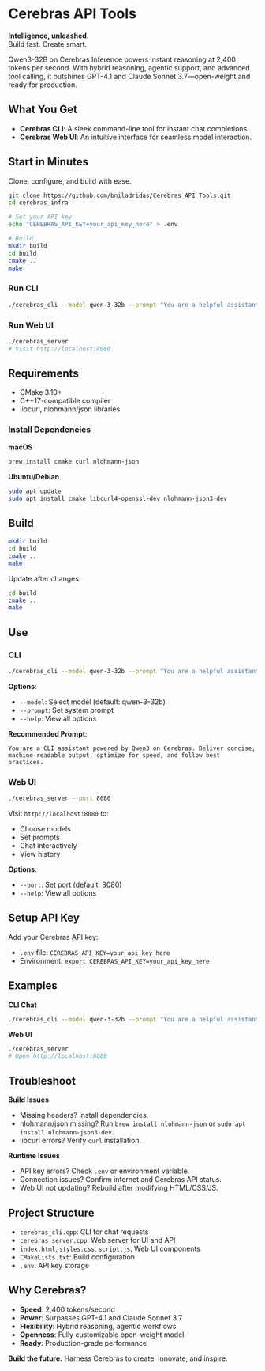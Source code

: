 
# Cerebras API Tools

**Intelligence, unleashed.**  
Build fast. Create smart.  

Qwen3-32B on Cerebras Inference powers instant reasoning at 2,400 tokens per second. With hybrid reasoning, agentic support, and advanced tool calling, it outshines GPT-4.1 and Claude Sonnet 3.7—open-weight and ready for production.

## What You Get

- **Cerebras CLI**: A sleek command-line tool for instant chat completions.  
- **Cerebras Web UI**: An intuitive interface for seamless model interaction.  

## Start in Minutes

Clone, configure, and build with ease.

```bash
git clone https://github.com/bniladridas/Cerebras_API_Tools.git
cd cerebras_infra

# Set your API key
echo "CEREBRAS_API_KEY=your_api_key_here" > .env

# Build
mkdir build
cd build
cmake ..
make
```

### Run CLI
```bash
./cerebras_cli --model qwen-3-32b --prompt "You are a helpful assistant."
```

### Run Web UI
```bash
./cerebras_server
# Visit http://localhost:8080
```

## Requirements

- CMake 3.10+  
- C++17-compatible compiler  
- libcurl, nlohmann/json libraries  

### Install Dependencies

**macOS**  
```bash
brew install cmake curl nlohmann-json
```

**Ubuntu/Debian**  
```bash
sudo apt update
sudo apt install cmake libcurl4-openssl-dev nlohmann-json3-dev
```

## Build

```bash
mkdir build
cd build
cmake ..
make
```

Update after changes:  
```bash
cd build
cmake ..
make
```

## Use

### CLI
```bash
./cerebras_cli --model qwen-3-32b --prompt "You are a helpful assistant."
```

**Options**:  
- `--model`: Select model (default: qwen-3-32b)  
- `--prompt`: Set system prompt  
- `--help`: View all options  

**Recommended Prompt**:  
```
You are a CLI assistant powered by Qwen3 on Cerebras. Deliver concise, machine-readable output, optimize for speed, and follow best practices.
```

### Web UI
```bash
./cerebras_server --port 8080
```

Visit `http://localhost:8080` to:  
- Choose models  
- Set prompts  
- Chat interactively  
- View history  

**Options**:  
- `--port`: Set port (default: 8080)  
- `--help`: View all options  

## Setup API Key

Add your Cerebras API key:  
- `.env` file: `CEREBRAS_API_KEY=your_api_key_here`  
- Environment: `export CEREBRAS_API_KEY=your_api_key_here`

## Examples

**CLI Chat**  
```bash
./cerebras_cli --model qwen-3-32b --prompt "You are a helpful assistant."
```

**Web UI**  
```bash
./cerebras_server
# Open http://localhost:8080
```

## Troubleshoot

**Build Issues**  
- Missing headers? Install dependencies.  
- nlohmann/json missing? Run `brew install nlohmann-json` or `sudo apt install nlohmann-json3-dev`.  
- libcurl errors? Verify `curl` installation.  

**Runtime Issues**  
- API key errors? Check `.env` or environment variable.  
- Connection issues? Confirm internet and Cerebras API status.  
- Web UI not updating? Rebuild after modifying HTML/CSS/JS.  

## Project Structure

- `cerebras_cli.cpp`: CLI for chat requests  
- `cerebras_server.cpp`: Web server for UI and API  
- `index.html`, `styles.css`, `script.js`: Web UI components  
- `CMakeLists.txt`: Build configuration  
- `.env`: API key storage  

## Why Cerebras?

- **Speed**: 2,400 tokens/second  
- **Power**: Surpasses GPT-4.1 and Claude Sonnet 3.7  
- **Flexibility**: Hybrid reasoning, agentic workflows  
- **Openness**: Fully customizable open-weight model  
- **Ready**: Production-grade performance  

**Build the future.** Harness Cerebras to create, innovate, and inspire.
